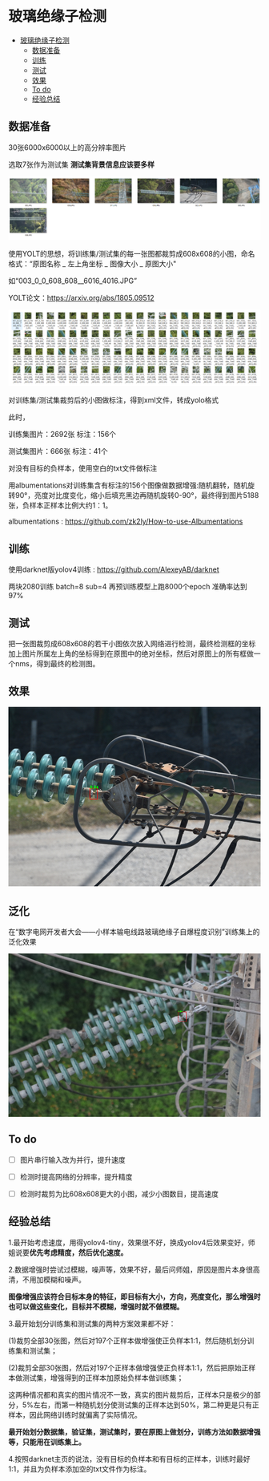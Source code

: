# 玻璃绝缘子检测
- [玻璃绝缘子检测](#玻璃绝缘子检测)
  - [数据准备](#数据准备)
  - [训练](#训练)
  - [测试](#测试)
  - [效果](#效果)
  - [To do](#to-do)
  - [经验总结](#经验总结)

## 数据准备

30张6000x6000以上的高分辨率图片

选取7张作为测试集    **测试集背景信息应该要多样**

![原图](https://github.com/zk2ly/Glass_insulator_defect_detection/blob/main/README_IMAGES/1.png)

使用YOLT的思想，将训练集/测试集的每一张图都裁剪成608x608的小图，命名格式：“原图名称  _ 左上角坐标 _ 图像大小 _ 原图大小"

如“003_0_0_608_608__6016_4016.JPG”  

YOLT论文：https://arxiv.org/abs/1805.09512

![裁剪后的小图](https://github.com/zk2ly/Glass_insulator_defect_detection/blob/main/README_IMAGES/2.png)

对训练集/测试集裁剪后的小图做标注，得到xml文件，转成yolo格式  

此时，

训练集图片：2692张    标注：156个

测试集图片：666张  标注：41个

对没有目标的负样本，使用空白的txt文件做标注

用albumentations对训练集含有标注的156个图像做数据增强:随机翻转，随机旋转90°，亮度对比度变化，缩小后填充黑边再随机旋转0-90°，最终得到图片5188张，负样本正样本比例大约1：1。

albumentations : https://github.com/zk2ly/How-to-use-Albumentations


## 训练

使用darknet版yolov4训练 :  https://github.com/AlexeyAB/darknet

两块2080训练  batch=8  sub=4  再预训练模型上跑8000个epoch  准确率达到97%


## 测试

把一张图裁剪成608x608的若干小图依次放入网络进行检测，最终检测框的坐标加上图片所属左上角的坐标得到在原图中的绝对坐标，然后对原图上的所有框做一个nms，得到最终的检测图。


## 效果

![效果图样例](https://github.com/zk2ly/Glass_insulator_defect_detection/blob/main/README_IMAGES/3.png)


## 泛化
在“数字电网开发者大会——小样本输电线路玻璃绝缘子自爆程度识别”训练集上的泛化效果

![泛化效果图样例](https://github.com/zk2ly/Glass_insulator_defect_detection/blob/main/README_IMAGES/4.png)


## To do

- [ ] 图片串行输入改为并行，提升速度
- [ ] 检测时提高网络的分辨率，提升精度
- [ ] 检测时裁剪为比608x608更大的小图，减少小图数目，提高速度


## 经验总结

1.最开始考虑速度，用得yolov4-tiny，效果很不好，换成yolov4后效果变好，师姐说要**优先考虑精度，然后优化速度。**

2.数据增强时尝试过模糊，噪声等，效果不好，最后问师姐，原因是图片本身很高清，不用加模糊和噪声。

**图像增强应该符合目标本身的特征，即目标有大小，方向，亮度变化，那么增强时也可以做这些变化，目标并不模糊，增强时就不做模糊。**

3.最开始划分训练集和测试集的两种方案效果都不好：

(1)裁剪全部30张图，然后对197个正样本做增强使正负样本1:1，然后随机划分训练集和测试集；

(2)裁剪全部30张图，然后对197个正样本做增强使正负样本1:1，然后把原始正样本做测试集，增强得到的正样本加原始负样本做训练集；

这两种情况都和真实的图片情况不一致，真实的图片裁剪后，正样本只是极少的部分，5%左右，而第一种随机划分使测试集的正样本达到50%，第二种更是只有正样本，因此网络训练时就偏离了实际情况。

**最开始划分数据集，验证集，测试集时，要在原图上做划分，训练方法如数据增强等，只能用在训练集上。**

4.按照darknet主页的说法，没有目标的负样本和有目标的正样本，训练时最好1:1，并且为负样本添加空的txt文件作为标注。













